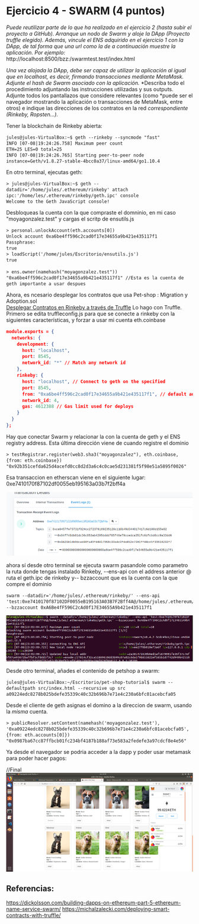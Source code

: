 # Ejercicio 4 - SWARM (4 puntos)
*Puede reutilizar parte de lo que ha realizado en el ejercicio 2 (hasta subir el proyecto a GitHub).*
*Arranque un nodo de Swarm y aloje la DApp (Proyecto truffle elegido).*
*Además, vincule el ENS adquirido en el ejercicio 1 con la DApp, de tal forma que una url como la de a continuación muestre la aplicación. Por ejemplo:*
http://localhost:8500/bzz:/swarmtest.test/index.html  

*Una vez alojada la DApp, debe ser capaz de utilizar la aplicación al igual que en localhost, es decir, firmando transacciones mediante MetaMask.*
*Adjunte el hash de Swarm asociado con la aplicación.*
*Describa todo el procedimiento adjuntando las instrucciones utilizadas y sus outputs. Adjunte todos los pantallazos que considere relevantes (como *puede ser el navegador mostrando la aplicación o transacciones de MetaMask, entre otros) e indique las direcciones de los contratos en la red *correspondiente (Rinkeby, Ropsten...).*


Tener la blockchain de Rinkeby abierta:
```
jules@jules-VirtualBox:~$ geth --rinkeby --syncmode "fast" 
INFO [07-08|19:24:26.758] Maximum peer count                       ETH=25 LES=0 total=25
INFO [07-08|19:24:26.765] Starting peer-to-peer node               instance=Geth/v1.8.27-stable-4bcc0a37/linux-amd64/go1.10.4
```
En otro terminal, ejecutas geth:  
```
> jules@jules-VirtualBox:~$ geth --datadir='/home/jules/.ethereum/rinkeby' attach  ipc:'/home/les/.ethereum/rinkeby/geth.ipc' console
Welcome to the Geth JavaScript console!
```
Desbloqueas la cuenta con la que compraste el domninio, en mi caso "moyagonzalez.test" y cargas el scritp de ensutils.js
```
> personal.unlockAccount(eth.accounts[0])  
Unlock account 0xa6be4ff596c2cad0f17e34655a9b421e435117f1  
Passphrase: 
true
> loadScript('/home/jules/Escritorio/ensutils.js')  
true

> ens.owner(namehash("moyagonzalez.test"))
"0xa6be4ff596c2cad0f17e34655a9b421e435117f1" //Esta es la cuenta de geth importante a usar despues
```

Ahora, es ncesario desplegar los contratos que usa Pet-shop : Migration y Adoption.sol  
[Desplegar Contratos en Rinkeby a través de Truffle](http://www.limni.net)
Lo hago con Truffle. Primero se edita truffleconfig.js para que se conecte a rinkeby con la siguientes características, y forzar a usar mi cuenta eth.coinbase

```json
module.exports = {
  networks: {
    development: {
      host: "localhost",
      port: 8545,
      network_id: "*" // Match any network id
    },
    rinkeby: {
      host: "localhost", // Connect to geth on the specified
      port: 8545,
      from: "0xa6be4ff596c2cad0f17e34655a9b421e435117f1", // default address to use for any transaction Truffle makes during migrations
      network_id: 4,
      gas: 4612388 // Gas limit used for deploys
    }
  }
};
```
Hay que conectar Swarm y relacionar la con la cuenta de geth  y el ENS registry address. Esta última dirección viene de cuando registre el dominio

```
> testRegistrar.register(web3.sha3("moyagonzalez"), eth.coinbase, {from: eth.coinbase})
"0x92b351cefda625d4acefd0cc8d2d3a6c4c0cae5d231381f5f98e51a5895f0026"
```
Esa transaccion en etherscan viene en el siguiente lugar:
0xe7410170f87102df0055eb195163a03b7f2bff4a

![Alt Text](Imagenes/ENS_Registry_address.png)

ahora sí desde otro terminal se ejecuta swarm pasandole como parametro la ruta donde tengas instalado Rinkeby, --ens-api con el address anterior
@ ruta el geth.ipc de rinkeby  y-- bzzaccount que es la cuenta con la que compre el dominio
```
swarm --datadir='/home/jules/.ethereum/rinkeby/' --ens-api 'test:0xe7410170f87102DF0055eB195163A03B7F2Bff4A@/home/jules/.ethereum/rinkeby/geth.ipc' --bzzaccount 0xA6Be4fF596C2cAd0f17E34655A9b421e435117f1
```
![Alt Text](Imagenes/Swarm_conectado.png)


Desde otro terminal, añades el contenido de petshop a swarm:
```
jules@jules-VirtualBox:~/Escritorio/pet-shop-tutorial$ swarm --defaultpath src/index.html --recursive up src
a09224edc8278b025bdefe35339c40c32b696b7e71e4c230a6bfc01acebcfa05
```

Desde el cliente de geth asignas el domino a la direccion de swarm, usando la *misma* cuenta.
```
> publicResolver.setContent(namehash('moyagonzalez.test'), '0xa09224edc8278b025bdefe35339c40c32b696b7e71e4c230a6bfc01acebcfa05', {from: eth.accounts[0]})
"0x0987ba67cc87ffbcb01fc234bf4187b188af73e583a2fedefe3a97cdcf8e4e56"
```
Ya desde el navegador se podria acceder a la dapp y poder usar metamask para poder hacer pagos:


//Final
![Alt Text](Imagenes/Pantallazo_app.png)





## Referencias:

https://dickolsson.com/building-dapps-on-ethereum-part-5-ethereum-name-service-swarm/
https://michalzalecki.com/deploying-smart-contracts-with-truffle/




